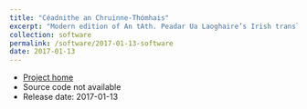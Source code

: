 ```yaml
---
title: "Céadnithe an Chruinne-Thómhais"
excerpt: "Modern edition of An tAth. Peadar Ua Laoghaire’s Irish translation of Euclid’s elements"
collection: software
permalink: /software/2017-01-13-software
date: 2017-01-13
---
```


* [Project home](https://cadhan.com/euclid/)
* Source code not available
* Release date: 2017-01-13
